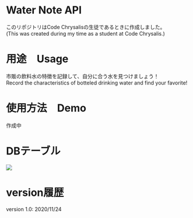 # Water Note API

このリポジトリはCode Chrysalisの生徒であるときに作成しました。  
(This was created during my time as a student at Code Chrysalis.)

# 用途　Usage
 
市販の飲料水の特徴を記録して、自分に合う水を見つけましょう！  
Record the characteristics of botteled drinking water and find your favorite!
 
# 使用方法　Demo
 
作成中

# DBテーブル
![](https://i.gyazo.com/d10ebfa101ff10c5abf603ec01959bbc.png)

# version履歴
version 1.0: 2020/11/24
